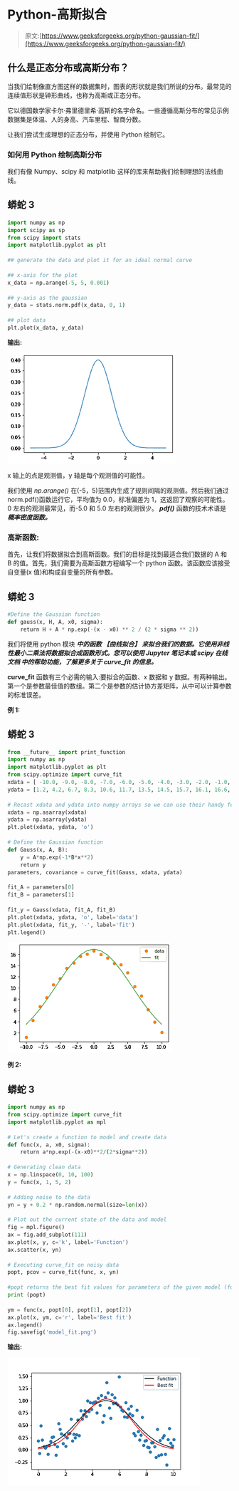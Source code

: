 # Python-高斯拟合

> 原文:[https://www.geeksforgeeks.org/python-gaussian-fit/](https://www.geeksforgeeks.org/python-gaussian-fit/)

## 什么是正态分布或高斯分布？

当我们绘制像直方图这样的数据集时，图表的形状就是我们所说的分布。最常见的连续值形状是钟形曲线，也称为高斯或正态分布。

它以德国数学家卡尔·弗里德里希·高斯的名字命名。一些遵循高斯分布的常见示例数据集是体温、人的身高、汽车里程、智商分数。

让我们尝试生成理想的正态分布，并使用 Python 绘制它。

### 如何用 Python 绘制高斯分布

我们有像 Numpy、scipy 和 matplotlib 这样的库来帮助我们绘制理想的法线曲线。

## 蟒蛇 3

```py
import numpy as np
import scipy as sp
from scipy import stats
import matplotlib.pyplot as plt

## generate the data and plot it for an ideal normal curve

## x-axis for the plot
x_data = np.arange(-5, 5, 0.001)

## y-axis as the gaussian
y_data = stats.norm.pdf(x_data, 0, 1)

## plot data
plt.plot(x_data, y_data)
```

**输出:**

![](img/077da48aeee4c43120c679179406ba99.png)

x 轴上的点是观测值，y 轴是每个观测值的可能性。

我们使用 *np.arange()* 在(-5，5)范围内生成了规则间隔的观测值。然后我们通过 norm.pdf()函数运行它，平均值为 0.0，标准偏差为 1，这返回了观察的可能性。0 左右的观测最常见，而-5.0 和 5.0 左右的观测很少。 ***pdf()*** 函数的技术术语是 ***概率密度函数。***

### **高斯函数:**

首先，让我们将数据拟合到高斯函数。我们的目标是找到最适合我们数据的 A 和 B 的值。首先，我们需要为高斯函数方程编写一个 python 函数。该函数应该接受自变量(x 值)和构成自变量的所有参数。

## 蟒蛇 3

```py
#Define the Gaussian function
def gauss(x, H, A, x0, sigma):
    return H + A * np.exp(-(x - x0) ** 2 / (2 * sigma ** 2))
```

我们将使用 python 模块 ***中的函数 ***【曲线拟合】*** 来拟合我们的数据。它使用非线性最小二乘法将数据拟合成函数形式。您可以使用 Jupyter 笔记本或 ***scipy 在线文档*** 中的帮助功能，了解更多关于 ***curve_fit*** 的信息。***

**curve_fit** 函数有三个必需的输入:要拟合的函数、x 数据和 y 数据。有两种输出。第一个是参数最佳值的数组。第二个是参数的估计协方差矩阵，从中可以计算参数的标准误差。

**例 1:**

## 蟒蛇 3

```py
from __future__ import print_function
import numpy as np
import matplotlib.pyplot as plt
from scipy.optimize import curve_fit
xdata = [ -10.0, -9.0, -8.0, -7.0, -6.0, -5.0, -4.0, -3.0, -2.0, -1.0, 0.0, 1.0, 2.0, 3.0, 4.0, 5.0, 6.0, 7.0, 8.0, 9.0, 10.0]
ydata = [1.2, 4.2, 6.7, 8.3, 10.6, 11.7, 13.5, 14.5, 15.7, 16.1, 16.6, 16.0, 15.4, 14.4, 14.2, 12.7, 10.3, 8.6, 6.1, 3.9, 2.1]

# Recast xdata and ydata into numpy arrays so we can use their handy features
xdata = np.asarray(xdata)
ydata = np.asarray(ydata)
plt.plot(xdata, ydata, 'o')

# Define the Gaussian function
def Gauss(x, A, B):
    y = A*np.exp(-1*B*x**2)
    return y
parameters, covariance = curve_fit(Gauss, xdata, ydata)

fit_A = parameters[0]
fit_B = parameters[1]

fit_y = Gauss(xdata, fit_A, fit_B)
plt.plot(xdata, ydata, 'o', label='data')
plt.plot(xdata, fit_y, '-', label='fit')
plt.legend()
```

![](img/8630f2784824534ec3834aafb1209249.png)

**例 2:**

## 蟒蛇 3

```py
import numpy as np
from scipy.optimize import curve_fit
import matplotlib.pyplot as mpl

# Let's create a function to model and create data
def func(x, a, x0, sigma):
    return a*np.exp(-(x-x0)**2/(2*sigma**2))

# Generating clean data
x = np.linspace(0, 10, 100)
y = func(x, 1, 5, 2)

# Adding noise to the data
yn = y + 0.2 * np.random.normal(size=len(x))

# Plot out the current state of the data and model
fig = mpl.figure()
ax = fig.add_subplot(111)
ax.plot(x, y, c='k', label='Function')
ax.scatter(x, yn)

# Executing curve_fit on noisy data
popt, pcov = curve_fit(func, x, yn)

#popt returns the best fit values for parameters of the given model (func)
print (popt)

ym = func(x, popt[0], popt[1], popt[2])
ax.plot(x, ym, c='r', label='Best fit')
ax.legend()
fig.savefig('model_fit.png')
```

**输出:**

![](img/dffd44abd474ac3c56c4347f65a094c9.png)